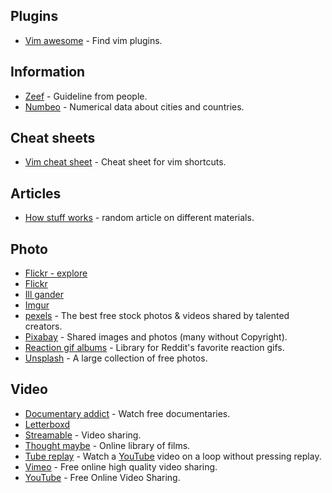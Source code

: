 ## Plugins
- [Vim awesome](http://vimawesome.com/) - Find vim plugins.

## Information
- [Zeef](https://zeef.com/) - Guideline from people.
- [Numbeo](https://www.numbeo.com/common/) - Numerical data about cities and countries.

## Cheat sheets
- [Vim cheat sheet](https://vim.rtorr.com/) - Cheat sheet for vim shortcuts.

## Articles
- [How stuff works](http://www.howstuffworks.com/) - random article on different materials.

## Photo
- [Flickr - explore](https://www.flickr.com/explore)
- [Flickr](https://www.flickr.com/)
- [Ill gander](https://illgander.com/)
- [Imgur](https://imgur.com/)
- [pexels](https://www.pexels.com/) - The best free stock photos & videos shared by talented creators.
- [Pixabay](https://pixabay.com/) - Shared images and photos (many without Copyright).
- [Reaction gif albums](http://reactiongifsarchive.imgur.com/) - Library for Reddit's favorite reaction gifs.
- [Unsplash](https://unsplash.com/) - A large collection of free photos.

## Video
- [Documentary addict](https://documentaryaddict.com/) - Watch free documentaries.
- [Letterboxd](https://letterboxd.com)
- [Streamable](https://streamable.com/) - Video sharing.
- [Thought maybe](https://thoughtmaybe.com/?ref=producthunt) - Online library of films.
- [Tube replay](http://www.tubereplay.com/) - Watch a [YouTube](https://www.youtube.com) video on a loop without pressing replay.
- [Vimeo](https://vimeo.com/) - Free online high quality video sharing.
- [YouTube](https://www.youtube.com/) - Free Online Video Sharing.